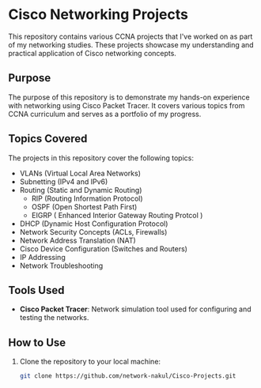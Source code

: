 # Cisco Networking Projects

This repository contains various CCNA projects that I've worked on as part of my networking studies. These projects showcase my understanding and practical application of Cisco networking concepts.

## Purpose

The purpose of this repository is to demonstrate my hands-on experience with networking using Cisco Packet Tracer. It covers various topics from CCNA curriculum and serves as a portfolio of my progress.

## Topics Covered

The projects in this repository cover the following topics:

- VLANs (Virtual Local Area Networks)
- Subnetting (IPv4 and IPv6)
- Routing (Static and Dynamic Routing)
  - RIP (Routing Information Protocol)
  - OSPF (Open Shortest Path First)
  - EIGRP ( Enhanced Interior Gateway Routing Protcol )
- DHCP (Dynamic Host Configuration Protocol)
- Network Security Concepts (ACLs, Firewalls)
- Network Address Translation (NAT)
- Cisco Device Configuration (Switches and Routers)
- IP Addressing
- Network Troubleshooting

## Tools Used

- **Cisco Packet Tracer**: Network simulation tool used for configuring and testing the networks.

## How to Use

1. Clone the repository to your local machine:
   ```bash
   git clone https://github.com/network-nakul/Cisco-Projects.git
